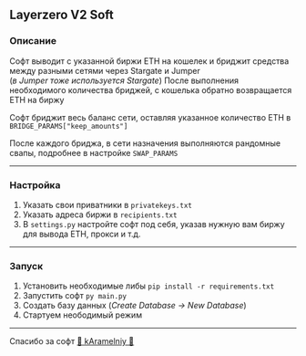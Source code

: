 ## Layerzero V2 Soft


### Описание
Софт выводит с указанной биржи ETH на кошелек и бриджит средства между разными сетями через Stargate и Jumper  
(*в Jumper тоже используется Stargate*)
После выполнения необходимого количества бриджей, с кошелька обратно возвращается ETH на биржу

Софт бриджит весь баланс сети, оставляя указанное количество ETH в `BRIDGE_PARAMS["keep_amounts"]`

После каждого бриджа, в сети назначения выполняются рандомные свапы, подробнее в настройке `SWAP_PARAMS`

---

### Настройка
1. Указать свои приватники в `privatekeys.txt`
2. Указать адреса биржи в `recipients.txt`
3. В `settings.py` настройте софт под себя, указав нужную вам биржу для вывода ETH, прокси и т.д.

---

### Запуск

1. Установить необходимые либы `pip install -r requirements.txt`
2. Запустить софт `py main.py`
3. Создать базу данных (*Create Database -> New Database*)
4. Стартуем неободимый режим

---

Спасибо за софт [🍭 kAramelniy 🍭](https://t.me/kAramelniy)
